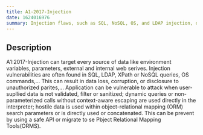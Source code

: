 ```yaml
---
title: A1-2017-Injection
date: 1624016976
summary: Injection flaws, such as SQL, NoSQL, OS, and LDAP injection, occur when untrusted data is sent to an interpreter as part of a command or query. The attacker’s hostile data can trick the interpreter into executing unintended commands or accessing data without proper authorization.
---
```


## Description

A1:2017-Injection can target every source of data like environment variables, parameters, external and internal web serives. Injection vulnerabilities are often found in SQL, LDAP, XPath or NoSQL queries, OS commands,... This can result in data loss, corruption, or disclosure to unauthorized parites,... Application can be vulnerable to attack when user-supllied data is not validated, filter or sanitized; dynamic queries or non-parameterized calls without context-aware escaping are used directly in the interpreter; hostile data is used within object-relational mapping (ORM) search parameters or is directly used or concatenated. This can be prevent by using a safe API or migrate to se Pbject Relational Mapping Tools(ORMS).